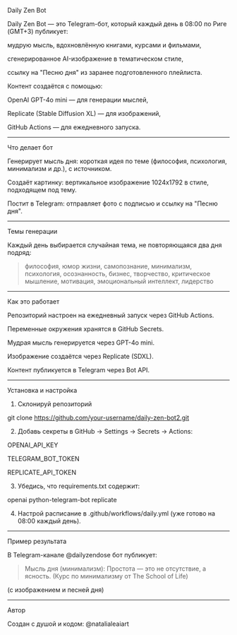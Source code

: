 Daily Zen Bot

Daily Zen Bot — это Telegram-бот, который каждый день в 08:00 по Риге (GMT+3) публикует:

мудрую мысль, вдохновлённую книгами, курсами и фильмами,

сгенерированное AI-изображение в тематическом стиле,

ссылку на "Песню дня" из заранее подготовленного плейлиста.


Контент создаётся с помощью:

OpenAI GPT-4o mini — для генерации мыслей,

Replicate (Stable Diffusion XL) — для изображений,

GitHub Actions — для ежедневного запуска.



---

Что делает бот

Генерирует мысль дня: короткая идея по теме (философия, психология, минимализм и др.), с источником.

Создаёт картинку: вертикальное изображение 1024x1792 в стиле, подходящем под тему.

Постит в Telegram: отправляет фото с подписью и ссылку на "Песню дня".



---

Темы генерации

Каждый день выбирается случайная тема, не повторяющаяся два дня подряд:

> философия, юмор жизни, самопознание, минимализм, психология, осознанность, бизнес, творчество, критическое мышление, мотивация, эмоциональный интеллект, лидерство




---

Как это работает

Репозиторий настроен на ежедневный запуск через GitHub Actions.

Переменные окружения хранятся в GitHub Secrets.

Мудрая мысль генерируется через GPT-4o mini.

Изображение создаётся через Replicate (SDXL).

Контент публикуется в Telegram через Bot API.



---

Установка и настройка

1. Склонируй репозиторий



git clone https://github.com/your-username/daily-zen-bot2.git

2. Добавь секреты в GitHub → Settings → Secrets → Actions:



OPENAI_API_KEY

TELEGRAM_BOT_TOKEN

REPLICATE_API_TOKEN


3. Убедись, что requirements.txt содержит:



openai
python-telegram-bot
replicate

4. Настрой расписание в .github/workflows/daily.yml (уже готово на 08:00 каждый день).




---

Пример результата

В Telegram-канале @dailyzendose бот публикует:

> Мысль дня (минимализм): Простота — это не отсутствие, а ясность. (Курс по минимализму от The School of Life)



(с изображением и песней дня)


---

Автор

Создан с душой и кодом: @natalialeaiart

